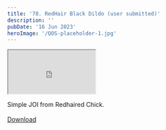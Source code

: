 ```yaml
---
title: '78. RedHair Black Dildo (user submitted)'
description: ''
pubDate: '16 Jun 2023'
heroImage: '/QOS-placeholder-1.jpg'
---
```

<iframe src="https://drive.google.com/file/d/1rS4sdnd_OumdGzDpfRwRZI0i_9BRnM_Q/preview" width="200" height="100" allow="autoplay" allowfullscreen="allowfullscreen"></iframe>

Simple JOI from Redhaired Chick.
<br>
<br>
<a class="read_more" href="https://drive.google.com/file/d/1rS4sdnd_OumdGzDpfRwRZI0i_9BRnM_Q/view?usp=sharing">Download</a>
